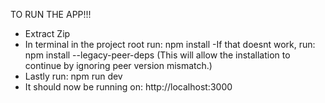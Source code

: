 TO RUN THE APP!!!

- Extract Zip
- In terminal in the project root run: npm install
  -If that doesnt work, run: npm install --legacy-peer-deps
  (This will allow the installation to continue by ignoring peer version mismatch.)
- Lastly run: npm run dev
- It should now be running on: http://localhost:3000

